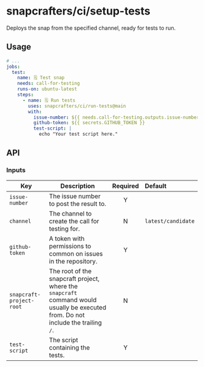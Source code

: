 # snapcrafters/ci/setup-tests

Deploys the snap from the specified channel, ready for tests to run.

## Usage

```yaml
# ...
jobs:
  test:
    name: 🗒️ Test snap
    needs: call-for-testing
    runs-on: ubuntu-latest
    steps:
      - name: 🗒️ Run tests
        uses: snapcrafters/ci/run-tests@main
        with:
          issue-number: ${{ needs.call-for-testing.outputs.issue-number }}
          github-token: ${{ secrets.GITHUB_TOKEN }}
          test-script: |
            echo "Your test script here."

```

## API

### Inputs

| Key                      | Description                                                                                                                       | Required | Default            |
| ------------------------ | --------------------------------------------------------------------------------------------------------------------------------- | :------: | :----------------- |
| `issue-number`           | The issue number to post the result to.                                                                                           |    Y     |                    |
| `channel`                | The channel to create the call for testing for.                                                                                   |    N     | `latest/candidate` |
| `github-token`           | A token with permissions to common on issues in the repository.                                                                   |    Y     |                    |
| `snapcraft-project-root` | The root of the snapcraft project, where the `snapcraft` command would usually be executed from. Do not include the trailing `/`. |    N     |                    |
| `test-script`            | The script containing the tests.                                                                                                  |    Y     |                    |
